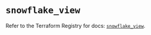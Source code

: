 # `snowflake_view`

Refer to the Terraform Registry for docs: [`snowflake_view`](https://registry.terraform.io/providers/snowflake-labs/snowflake/0.100.0/docs/resources/view).
